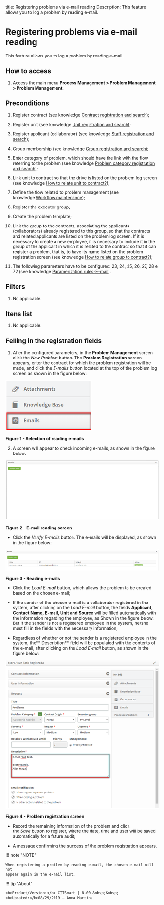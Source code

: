title: Registering problems via e-mail reading
Description: This feature allows you to log a problem by reading e-mail.

# Registering problems via e-mail reading

This feature allows you to log a problem by reading e-mail.

How to access
-------------

1.  Access the main menu **Process Management > Problem Management > Problem
    Management**.

Preconditions
-------------

1.  Register contract (see knowledge [Contract registration and search][1]);

2.  Register unit (see knowledge [Unit registration and search][2]);

3.  Register applicant (collaborator) (see knowledge [Staff registration and search][3]);

4.  Group membership (see knowledge [Group registration and search][4]);

5.  Enter category of problem, which should have the link with the flow
    referring to the problem (see knowledge [Problem category registration and
    search][5]);

6.  Link unit to contract so that the drive is listed on the problem log screen
    (see knowledge [How to relate unit to contract?][6]);

7.  Define the flow related to problem management (see knowledge [Workflow maintenance][7]);

8.  Register the executor group;

9.  Create the problem template;

10. Link the group to the contracts, associating the applicants (collaborators)
    already registered to this group, so that the contracts and related
    applicants are listed on the problem log screen. If it is necessary to
    create a new employee, it is necessary to include it in the group of the
    applicant in which it is related to the contract so that it can register a
    problem, that is, to have its name listed on the problem registration screen
    (see knowledge [How to relate group to contract?][8]);

11. The following parameters have to be configured: 23, 24, 25, 26, 27, 28 e 72
    (see knowledge [Paramerization rules-E-mail][9]).

Filters
-------

1.  No applicable.

Itens list
----------

1.  No applicable.

Felling in the registration fields
----------------------------------

1.  After the configured parameters, in the **Problem Management** screen click
    the *New Problem* button. The **Problem Registration** screen appears, enter
    the contract for which the problem registration will be made, and click
    the *E-mails* button located at the top of the problem log screen as shown
    in the figure below:

   ![figure](images/email-1.png)
   
   **Figure 1 - Selection of reading e-mails**

2.  A screen will appear to check incoming e-mails, as shown in the figure
    below:

   ![figure](images/email-2.png)
  
   **Figure 2 - E-mail reading screen**

   -   Click the *Verify E-mails* button. The e-mails will be displayed, as shown
    in the figure below:

   ![figure](images/email-3.png)
   
   **Figure 3 - Reading e-mails**

   -   Click the *Load E-mail* button, which allows the problem to be created based
    on the chosen e-mail;

   -   If the sender of the chosen e-mail is a collaborator registered in the
    system, after clicking on the *Load E-mail* button, the fields **Applicant,
    Contact Name, E-mail, Unit and Source** will be filled automatically with
    the information regarding the employee, as Shown in the figure below. But if
    the sender is not a registered employee in the system, he/she must fill in
    the fields with the necessary information;

   -   Regardless of whether or not the sender is a registered employee in the
    system, the** Description** field will be populated with the contents of the
    e-mail, after clicking on the *Load E-mail* button, as shown in the figure
    below:

   ![figure](images/email-4.png)
   
   **Figure 4 - Problem registration screen**

   -   Record the remaining information of the problem and click the *Save* button
    to register, where the date, time and user will be saved automatically for a
    future audit;

   -   A message confirming the success of the problem registration appears.

!!! note "NOTE"

    When registering a problem by reading e-mail, the chosen e-mail will not
    appear again in the e-mail list.


[1]:/en-us/citsmart-platform-7/additional-features/contract-management/use/register-contract.html
[2]:/en-us/citsmart-platform-7/plataform-administration/region-and-language/register-unit.html
[3]:/en-us/citsmart-platform-7/initial-settings/access-settings/user/employee.html
[4]:/en-us/citsmart-platform-7/initial-settings/access-settings/user/group.html
[5]:/en-us/citsmart-platform-7/processes/problem/category.html
[6]:/en-us/citsmart-platform-7/processes/tickets/relate-unit.html
[7]:/en-us/citsmart-platform-7/workflow/workflow-management.html
[8]:/en-us/citsmart-platform-7/processes/tickets/relate-group.html
[9]:/en-us/citsmart-platform-7/plataform-administration/parameters-list/parametrization-email.html


!!! tip "About"

    <b>Product/Version:</b> CITSmart | 8.00 &nbsp;&nbsp;
    <b>Updated:</b>08/29/2019 – Anna Martins
